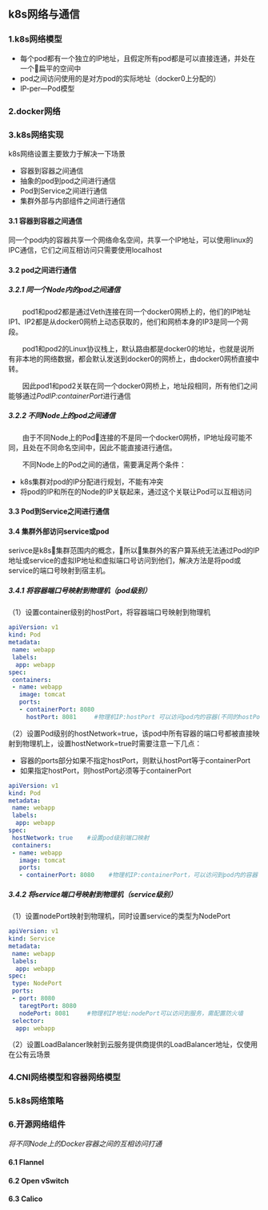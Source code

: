 ## k8s网络与通信

### 1.k8s网络模型

 - 每个pod都有一个独立的IP地址，且假定所有pod都是可以直接连通，并处在一个扁平的空间中
 - pod之间访问使用的是对方pod的实际地址（docker0上分配的）
 - IP-per—Pod模型

### 2.docker网络


### 3.k8s网络实现
 
k8s网络设置主要致力于解决一下场景

 - 容器到容器之间通信
 - 抽象的pod到pod之间进行通信
 - Pod到Service之间进行通信
 - 集群外部与内部组件之间进行通信

#### 3.1 容器到容器之间通信

 同一个pod内的容器共享一个网络命名空间，共享一个IP地址，可以使用linux的IPC通信，它们之间互相访问只需要使用localhost

#### 3.2 pod之间进行通信

##### 3.2.1 同一个Node内的pod之间通信

&emsp;&emsp;pod1和pod2都是通过Veth连接在同一个docker0网桥上的，他们的IP地址IP1、IP2都是从docker0网桥上动态获取的，他们和网桥本身的IP3是同一个网段。
 
&emsp;&emsp;pod1和pod2的Linux协议栈上，默认路由都是docker0的地址，也就是说所有非本地的网络数据，都会默认发送到docker0的网桥上，由docker0网桥直接中转。

&emsp;&emsp;因此pod1和pod2关联在同一个docker0网桥上，地址段相同，所有他们之间能够通过*PodIP:containerPort*进行通信

##### 3.2.2 不同Node上的pod之间通信

&emsp;&emsp;由于不同Node上的Pod连接的不是同一个docker0网桥，IP地址段可能不同，且处在不同命名空间中，因此不能直接进行通信。

&emsp;&emsp;不同Node上的Pod之间的通信，需要满足两个条件：

 - k8s集群对pod的IP分配进行规划，不能有冲突
 - 将pod的IP和所在的Node的IP关联起来，通过这个关联让Pod可以互相访问

#### 3.3 Pod到Service之间进行通信

#### 3.4 集群外部访问service或pod

serivce是k8s集群范围内的概念，所以集群外的客户算系统无法通过Pod的IP地址或service的虚拟IP地址和虚拟端口号访问到他们，解决方法是将pod或service的端口号映射到宿主机。

##### 3.4.1 将容器端口号映射到物理机（pod级别）

（1）设置container级别的hostPort，将容器端口号映射到物理机

```yaml
apiVersion: v1
kind: Pod
metadata:
 name: webapp
 labels:
  app: webapp
spec:
 containers:
 - name: webapp
   image: tomcat
   ports:
   - containerPort: 8080
     hostPort: 8081     #物理机IP:hostPort 可以访问pod内的容器(不同的hostPort对应不同的容器)
```

（2）设置Pod级别的hostNetwork=true，该pod中所有容器的端口号都被直接映射到物理机上，设置hostNetwork=true时需要注意一下几点：
  
 - 容器的ports部分如果不指定hostPort，则默认hostPort等于containerPort
 - 如果指定hostPort，则hostPort必须等于containerPort

```yaml
apiVersion: v1
kind: Pod
metadata:
 name: webapp
 labels:
  app: webapp
spec:
 hostNetwork: true    #设置pod级别端口映射
 containers:
 - name: webapp
   image: tomcat
   ports:
   - containerPort: 8080    #物理机IP:containerPort，可以访问到pod内的容器
```

##### 3.4.2 将service端口号映射到物理机（service级别）

（1）设置nodePort映射到物理机，同时设置service的类型为NodePort

```yaml
apiVersion: v1
kind: Service
metadata:
 name: webapp
 labels:
  app: webapp
spec:
 type: NodePort
 ports:
 - port: 8080
   taregtPort: 8080
   nodePort: 8081     #物理机IP地址:nodePort可以访问到服务，需配置防火墙
 selector:
  app: webapp
```

（2）设置LoadBalancer映射到云服务提供商提供的LoadBalancer地址，仅使用在公有云场景


### 4.CNI网络模型和容器网络模型


### 5.k8s网络策略


### 6.开源网络组件

*将不同Node上的Docker容器之间的互相访问打通*

#### 6.1 Flannel

#### 6.2 Open vSwitch

#### 6.3 Calico